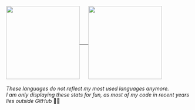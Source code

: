 <a href="https://github.com/anuraghazra/github-readme-stats">
  <img height=200 align=center src="https://github-readme-stats.vercel.app/api?username=deb0ch&show_icons=true&theme=radical&show=prs_merged,prs_merged_percentage" />
  &nbsp&nbsp&nbsp&nbsp
</a>
<a href="https://ionicabizau.github.io/github-profile-languages/?user=deb0ch">
  <img height=200 align=center src="https://github-readme-stats.vercel.app/api/top-langs?username=deb0ch&theme=radical&layout=compact&langs_count=8&card_width=310&exclude_repo=&hide=&size_weight=0.5&count_weight=0.5" />
</a>
<br><br>
<i>These languages do not reflect my most used languages anymore.<br>
I am only displaying these stats for fun, as most of my code in recent years lies outside GitHub</i> 🚀✨
<br>


<!--
**deb0ch/deb0ch** is a ✨ _special_ ✨ repository because its `README.md` (this file) appears on your GitHub profile.

Here are some ideas to get you started:

- 🔭 I’m currently working on ...
- 🌱 I’m currently learning ...
- 👯 I’m looking to collaborate on ...
- 🤔 I’m looking for help with ...
- 💬 Ask me about ...
- 📫 How to reach me: ...
- 😄 Pronouns: ...
- ⚡ Fun fact: ...
-->
